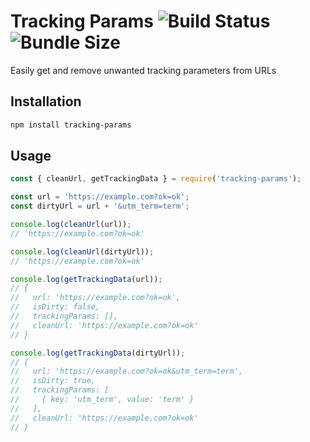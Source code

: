 # Tracking Params ![Build Status](https://img.shields.io/github/workflow/status/dczysz/tracking-params/CI) ![Bundle Size](https://img.shields.io/bundlephobia/min/tracking-params)

Easily get and remove unwanted tracking parameters from URLs

## Installation

```bash
npm install tracking-params
```

## Usage

```js
const { cleanUrl, getTrackingData } = require('tracking-params');

const url = 'https://example.com?ok=ok';
const dirtyUrl = url + '&utm_term=term';

console.log(cleanUrl(url));
// 'https://example.com?ok=ok'

console.log(cleanUrl(dirtyUrl));
// 'https://example.com?ok=ok'

console.log(getTrackingData(url));
// {
//   url: 'https://example.com?ok=ok',
//   isDirty: false,
//   trackingParams: [],
//   cleanUrl: 'https://example.com?ok=ok'
// }

console.log(getTrackingData(dirtyUrl));
// {
//   url: 'https://example.com?ok=ok&utm_term=term',
//   isDirty: true,
//   trackingParams: [
//     { key: 'utm_term', value: 'term' }
//   ],
//   cleanUrl: 'https://example.com?ok=ok'
// }
```
